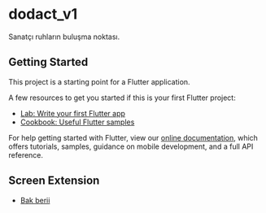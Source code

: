 # dodact_v1

Sanatçı ruhların buluşma noktası.

## Getting Started

This project is a starting point for a Flutter application.

A few resources to get you started if this is your first Flutter project:

- [Lab: Write your first Flutter app](https://flutter.dev/docs/get-started/codelab)
- [Cookbook: Useful Flutter samples](https://flutter.dev/docs/cookbook)

For help getting started with Flutter, view our
[online documentation](https://flutter.dev/docs), which offers tutorials,
samples, guidance on mobile development, and a full API reference.

## Screen Extension
- [Bak berii](https://gist.github.com/furkankurt/8af0b81e0e780ea9256d5359354f6911)
